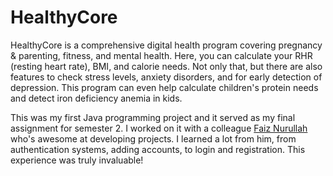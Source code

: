 # HealthyCore

HealthyCore is a comprehensive digital health program covering pregnancy & parenting, fitness, and mental health. Here, you can calculate your RHR (resting heart rate), BMI, and calorie needs. Not only that, but there are also features to check stress levels, anxiety disorders, and for early detection of depression. This program can even help calculate children's protein needs and detect iron deficiency anemia in kids.

This was my first Java programming project and it served as my final assignment for semester 2. I worked on it with a colleague [Faiz Nurullah](https://www.linkedin.com/in/faiznurullah/) who's awesome at developing projects. I learned a lot from him, from authentication systems, adding accounts, to login and registration. This experience was truly invaluable!
